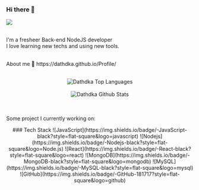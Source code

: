 ### Hi there 👋
![](https://komarev.com/ghpvc/?username=dathdka&color=orange)
<br/>
<br/>


I'm a fresheer Back-end NodeJS developer
<br />
I love learning new techs and using new tools.

<br />
About me 🗿 https://dathdka.github.io/Profile/
<br />
<br />
<p align= "center">
  <img src="https://github-readme-stats.vercel.app/api/top-langs/?username=dathdka&layout=compact&theme=dark&bg_color=0A0A0A" alt="Dathdka Top Languages"/>
<br />
<br />
  <img src="https://github-readme-stats.vercel.app/api?username=dathdka&include_all_commits=true&count_private=true&show_icons=true&line_height=30&title_color=CDB4DB&icon_color=CDB4DB&text_color=D3D3D3&bg_color=0A0A0A" alt="Dathdka Github Stats">
</p>
<br />
<br />
Some project I currently working on: 




<p align= "center">### Tech Stack </ p>
![JavaScript](https://img.shields.io/badge/-JavaScript-black?style=flat-square&logo=javascript)
![Nodejs](https://img.shields.io/badge/-Nodejs-black?style=flat-square&logo=Node.js)
![React](https://img.shields.io/badge/-React-black?style=flat-square&logo=react)
![MongoDB](https://img.shields.io/badge/-MongoDB-black?style=flat-square&logo=mongodb)
![MySQL](https://img.shields.io/badge/-MySQL-black?style=flat-square&logo=mysql)
![GitHub](https://img.shields.io/badge/-GitHub-181717?style=flat-square&logo=github)
